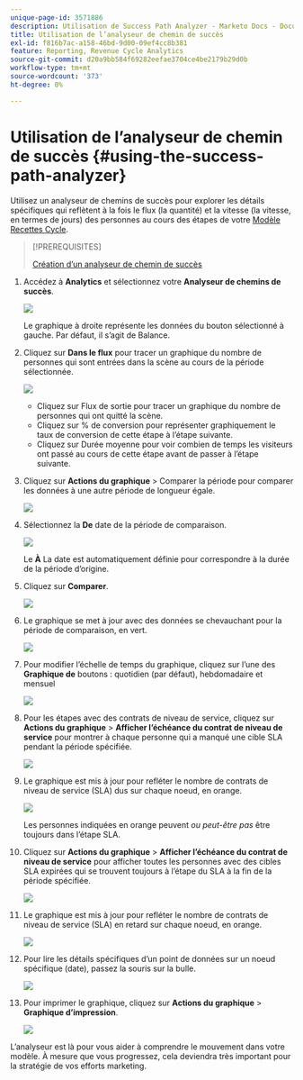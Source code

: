 ```yaml
---
unique-page-id: 3571886
description: Utilisation de Success Path Analyzer - Marketo Docs - Documentation du produit
title: Utilisation de l’analyseur de chemin de succès
exl-id: f816b7ac-a158-46bd-9d00-09ef4cc8b381
feature: Reporting, Revenue Cycle Analytics
source-git-commit: d20a9bb584f69282eefae3704ce4be2179b29d0b
workflow-type: tm+mt
source-wordcount: '373'
ht-degree: 0%

---
```


# Utilisation de l’analyseur de chemin de succès {#using-the-success-path-analyzer}

Utilisez un analyseur de chemins de succès pour explorer les détails spécifiques qui reflètent à la fois le flux (la quantité) et la vitesse (la vitesse, en termes de jours) des personnes au cours des étapes de votre [Modèle Recettes Cycle](/help/marketo/product-docs/reporting/revenue-cycle-analytics/revenue-cycle-models/understanding-revenue-models.md).

>[!PREREQUISITES]
>
>[Création d’un analyseur de chemin de succès](/help/marketo/product-docs/reporting/revenue-cycle-analytics/revenue-cycle-models/create-a-success-path-analyzer.md)

1. Accédez à **Analytics** et sélectionnez votre **Analyseur de chemins de succès**.

   ![](assets/image2015-6-12-17-3a23-3a53.png)

   Le graphique à droite représente les données du bouton sélectionné à gauche. Par défaut, il s’agit de Balance.

1. Cliquez sur **Dans le flux** pour tracer un graphique du nombre de personnes qui sont entrées dans la scène au cours de la période sélectionnée.

   ![](assets/image2015-6-12-17-3a30-3a52.png)

   * Cliquez sur Flux de sortie pour tracer un graphique du nombre de personnes qui ont quitté la scène.
   * Cliquez sur % de conversion pour représenter graphiquement le taux de conversion de cette étape à l’étape suivante.
   * Cliquez sur Durée moyenne pour voir combien de temps les visiteurs ont passé au cours de cette étape avant de passer à l’étape suivante.

1. Cliquez sur **Actions du graphique** > Comparer la période pour comparer les données à une autre période de longueur égale.

   ![](assets/image2015-6-12-17-3a39-3a15.png)

1. Sélectionnez la **De** date de la période de comparaison.

   ![](assets/image2015-6-12-17-3a43-3a49.png)

   Le **À** La date est automatiquement définie pour correspondre à la durée de la période d’origine.

1. Cliquez sur **Comparer**.

   ![](assets/image2015-6-12-17-3a44-3a8.png)

1. Le graphique se met à jour avec des données se chevauchant pour la période de comparaison, en vert.

   ![](assets/image2015-6-12-17-3a46-3a16.png)

1. Pour modifier l’échelle de temps du graphique, cliquez sur l’une des **Graphique de** boutons : quotidien (par défaut), hebdomadaire et mensuel

   ![](assets/image2015-6-12-17-3a46-3a55.png)

1. Pour les étapes avec des contrats de niveau de service, cliquez sur **Actions du graphique** > **Afficher l’échéance du contrat de niveau de service** pour montrer à chaque personne qui a manqué une cible SLA pendant la période spécifiée.

   ![](assets/image2015-6-12-17-3a49-3a23.png)

1. Le graphique est mis à jour pour refléter le nombre de contrats de niveau de service (SLA) dus sur chaque noeud, en orange.

   ![](assets/image2015-6-12-17-3a50-3a16.png)

   Les personnes indiquées en orange peuvent *ou peut-être pas* être toujours dans l’étape SLA.

1. Cliquez sur **Actions du graphique** > **Afficher l’échéance du contrat de niveau de service** pour afficher toutes les personnes avec des cibles SLA expirées qui se trouvent toujours à l’étape du SLA à la fin de la période spécifiée.

   ![](assets/image2015-6-12-17-3a51-3a39.png)

1. Le graphique est mis à jour pour refléter le nombre de contrats de niveau de service (SLA) en retard sur chaque noeud, en orange.

   ![](assets/image2015-6-12-17-3a52-3a17.png)

1. Pour lire les détails spécifiques d’un point de données sur un noeud spécifique (date), passez la souris sur la bulle.

   ![](assets/image2015-6-12-17-3a52-3a49.png)

1. Pour imprimer le graphique, cliquez sur **Actions du graphique** > **Graphique d’impression**.

   ![](assets/image2015-6-12-17-3a53-3a34.png)

L’analyseur est là pour vous aider à comprendre le mouvement dans votre modèle. À mesure que vous progressez, cela deviendra très important pour la stratégie de vos efforts marketing.

